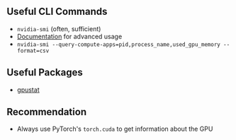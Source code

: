 ## Useful CLI Commands
- `nvidia-smi` (often, sufficient)
- [Documentation](https://docs.nvidia.com/deploy/nvidia-smi/index.html) for advanced usage
- `nvidia-smi --query-compute-apps=pid,process_name,used_gpu_memory --format=csv`

## Useful Packages
 - [gpustat](https://pypi.org/project/gpustat/)

## Recommendation
 - Always use PyTorch's `torch.cuda` to get information about the GPU
